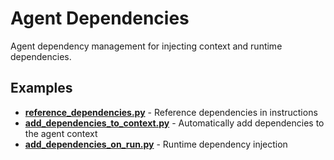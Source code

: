 # Agent Dependencies

Agent dependency management for injecting context and runtime dependencies.


## Examples

- **[reference_dependencies.py](./reference_dependencies.py)** - Reference dependencies in instructions
- **[add_dependencies_to_context.py](./add_dependencies_to_context.py)** - Automatically add dependencies to the agent context
- **[add_dependencies_on_run.py](./add_dependencies_on_run.py)** - Runtime dependency injection
